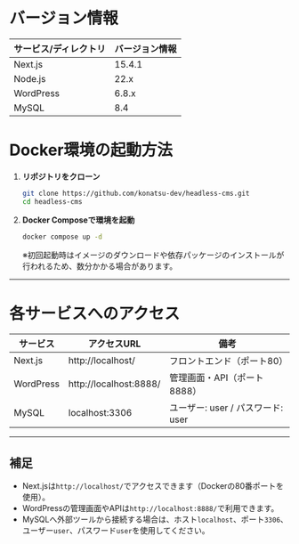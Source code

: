 
# バージョン情報

| サービス/ディレクトリ | バージョン情報         |
|----------------------|------------------------|
| Next.js              | 15.4.1                 |
| Node.js              | 22.x                   |
| WordPress            | 6.8.x                  |
| MySQL                | 8.4                    |

# Docker環境の起動方法

1. **リポジトリをクローン**
   ```bash
   git clone https://github.com/konatsu-dev/headless-cms.git
   cd headless-cms
   ```

2. **Docker Composeで環境を起動**
   ```bash
   docker compose up -d
   ```
   ※初回起動時はイメージのダウンロードや依存パッケージのインストールが行われるため、数分かかる場合があります。

---

# 各サービスへのアクセス

| サービス   | アクセスURL                | 備考                        |
|------------|---------------------------|-----------------------------|
| Next.js    | http://localhost/         | フロントエンド（ポート80）  |
| WordPress  | http://localhost:8888/    | 管理画面・API（ポート8888） |
| MySQL      | localhost:3306            | ユーザー: user / パスワード: user |

---

## 補足

- Next.jsは`http://localhost/`でアクセスできます（Dockerの80番ポートを使用）。
- WordPressの管理画面やAPIは`http://localhost:8888/`で利用できます。
- MySQLへ外部ツールから接続する場合は、ホスト`localhost`、ポート`3306`、ユーザー`user`、パスワード`user`を使用してください。

